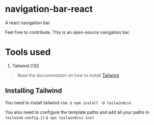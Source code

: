 # navigation-bar-react
A react navigation bar.

Feel free to contribute. This is an open-source navigation bar.

# Tools used
1. Tailwind CSS
> Read the documentation on how to install [Tailwind](https://tailwindcss.com/docs/installation) 

## Installing Tailwind
You need to install tailwind css.
`$ npm install -D tailwindcss`

You also need to configure the template paths and add all your paths in `tailwind.config.js`
`$ npx tailwindcss init`
